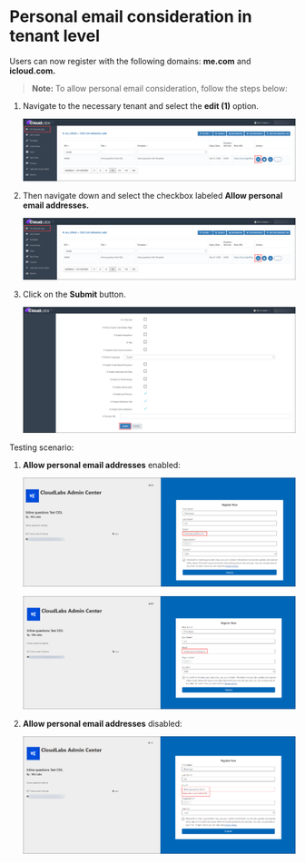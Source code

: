 # Personal email consideration in tenant level

Users can now register with the following domains: **me.com** and **icloud.com.**

>**Note:** To allow personal email consideration, follow the steps below:

1. Navigate to the necessary tenant and select the **edit (1)** option.

   ![](./img/01.png)

2. Then navigate down and select the checkbox labeled **Allow personal email addresses.**

   ![](./img/01.png)

3. Click on the **Submit** button.

   ![](./img/03.png)

Testing scenario:

1. **Allow personal email addresses** enabled:

   ![](./img/04.png)

   ![](./img/05.png)

2. **Allow personal email addresses** disabled:
   
   ![](./img/06.png)
